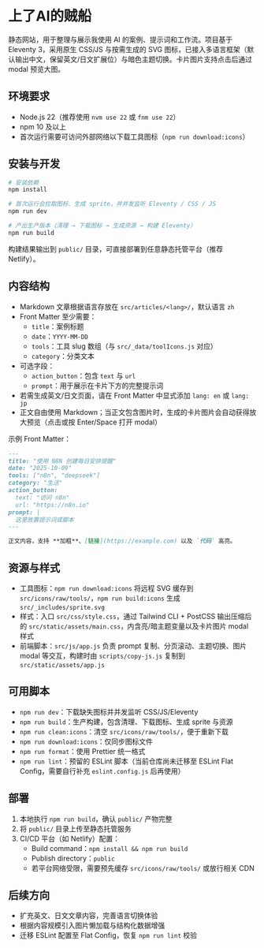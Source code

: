 # 上了AI的贼船

静态网站，用于整理与展示我使用 AI 的案例、提示词和工作流。项目基于 Eleventy 3，采用原生 CSS/JS 与按需生成的 SVG 图标，已接入多语言框架（默认输出中文，保留英文/日文扩展位）与暗色主题切换。卡片图片支持点击后通过 modal 预览大图。

## 环境要求

- Node.js 22（推荐使用 `nvm use 22` 或 `fnm use 22`）
- npm 10 及以上
- 首次运行需要可访问外部网络以下载工具图标（`npm run download:icons`）

## 安装与开发

```bash
# 安装依赖
npm install

# 首次运行会拉取图标、生成 sprite，并并发监听 Eleventy / CSS / JS
npm run dev

# 产出生产版本（清理 → 下载图标 → 生成资源 → 构建 Eleventy）
npm run build
```

构建结果输出到 `public/` 目录，可直接部署到任意静态托管平台（推荐 Netlify）。

## 内容结构

- Markdown 文章根据语言存放在 `src/articles/<lang>/`，默认语言 `zh`
- Front Matter 至少需要：
  - `title`：案例标题
  - `date`：`YYYY-MM-DD`
  - `tools`：工具 slug 数组（与 `src/_data/toolIcons.js` 对应）
  - `category`：分类文本
- 可选字段：
  - `action_button`：包含 `text` 与 `url`
  - `prompt`：用于展示在卡片下方的完整提示词
- 若需生成英文/日文页面，请在 Front Matter 中显式添加 `lang: en` 或 `lang: jp`
- 正文自由使用 Markdown；当正文包含图片时，生成的卡片图片会自动获得放大预览（点击或按 Enter/Space 打开 modal）

示例 Front Matter：

```md
---
title: "使用 N8N 创建每日安排提醒"
date: "2025-10-09"
tools: ["n8n", "deepseek"]
category: "生活"
action_button:
  text: "访问 n8n"
  url: "https://n8n.io"
prompt: |
  这里放置提示词或脚本
---

正文内容，支持 **加粗**、[链接](https://example.com) 以及 `代码` 高亮。
```

## 资源与样式

- 工具图标：`npm run download:icons` 将远程 SVG 缓存到 `src/icons/raw/tools/`，`npm run build:icons` 生成 `src/_includes/sprite.svg`
- 样式：入口 `src/css/style.css`，通过 Tailwind CLI + PostCSS 输出压缩后的 `src/static/assets/main.css`，内含亮/暗主题变量以及卡片图片 modal 样式
- 前端脚本：`src/js/app.js` 负责 prompt 复制、分页滚动、主题切换、图片 modal 等交互，构建时由 `scripts/copy-js.js` 复制到 `src/static/assets/app.js`

## 可用脚本

- `npm run dev`：下载缺失图标并并发监听 CSS/JS/Eleventy
- `npm run build`：生产构建，包含清理、下载图标、生成 sprite 与资源
- `npm run clean:icons`：清空 `src/icons/raw/tools/`，便于重新下载
- `npm run download:icons`：仅同步图标文件
- `npm run format`：使用 Prettier 统一格式
- `npm run lint`：预留的 ESLint 脚本（当前仓库尚未迁移至 ESLint Flat Config，需要自行补充 `eslint.config.js` 后再使用）

## 部署

1. 本地执行 `npm run build`，确认 `public/` 产物完整
2. 将 `public/` 目录上传至静态托管服务
3. CI/CD 平台（如 Netlify）配置：
   - Build command：`npm install && npm run build`
   - Publish directory：`public`
   - 若平台网络受限，需要预先缓存 `src/icons/raw/tools/` 或放行相关 CDN

## 后续方向

- 扩充英文、日文文章内容，完善语言切换体验
- 根据内容规模引入图片懒加载与结构化数据增强
- 迁移 ESLint 配置至 Flat Config，恢复 `npm run lint` 校验
